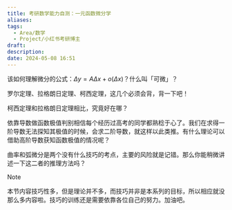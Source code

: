```yaml
---
title: 考研数学能力自测：一元函数微分学
aliases: 
tags:
  - Area/数学
  - Project/小红书考研博主
draft: 
description: 
date: 2024-05-08 16:51
---
```

该如何理解微分的公式：$\Delta y=A\Delta x+o(\Delta x)$？什么叫「可微」？

罗尔定理、拉格朗日定理、柯西定理，这几个必须会背，背一下吧！

柯西定理和拉格朗日定理相比，究竟好在哪？

依靠导数做函数极值判别相信每个经历过高考的同学都熟稔于心了。我们在求得一阶导数无法探知其极值的时候，会求二阶导数，就这样以此类推。有什么理论可以借助高阶导数获知函数极值的情况呢？

曲率和弧微分是两个没有什么技巧的考点，主要的风险就是记错。那么你能稍微讲述一下这二者的推理方法吗？

> [!NOTE] 
> 本节内容技巧性多，但是理论并不多，而技巧并非是本系列的目标，所以相应就没那么多内容啦。技巧的训练还是需要依靠各位自己的努力。加油吧。